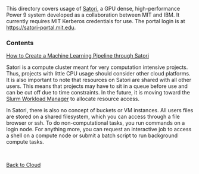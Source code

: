 This directory covers usage of [Satori](https://mit-satori.github.io), a GPU dense, high-performance Power 9 system developed as a collaboration between MIT and IBM. It currently requires MIT Kerberos credentials for use. The portal login is at <https://satori-portal.mit.edu>. 

### Contents 
[How to Create a Machine Learning Pipeline through Satori](satori_ml_pipeline.md)

Satori is a compute cluster meant for very computation intensive projects. Thus, projects with little CPU usage should consider other cloud platforms. It is also important to note that resources on Satori are shared with all other users. This means that projects may have to sit in a queue before use and can be cut off due to time constraints. In the future, it is moving toward the [Slurm Workload Manager](https://slurm.schedmd.com/overview.html) to allocate resource access.

In Satori, there is also no concept of buckets or VM instances. All users files are stored on a shared filesystem, which you can access through a file browser or ssh. To do non-computational tasks, you run commands on a login node. For anything more, you can request an interactive job to access a shell on a compute node or submit a batch script to run background compute tasks.

<br>

[Back to Cloud](../README.md)